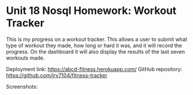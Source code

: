 # Unit 18 Nosql Homework: Workout Tracker

This is my progress on a workout tracker. This allows a user to submit what type of workout they made, how long or hard it was, and it will record the progress. On the dashboard it will also display the results of the last seven workouts made. 

Deployment link: https://abcd-fitness.herokuapp.com/
GitHub repository: https://github.com/jrv7104/fitness-tracker

Screenshots:
